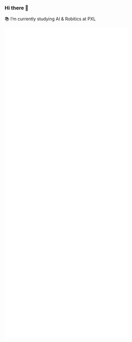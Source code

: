 ### Hi there 🐳

📚 I’m currently studying AI & Robitics at PXL


<img align="left" width="400" src="https://github.com/timmermansjoy/timmermansjoy/blob/main/github-metrics.svg">
<img align="left" width="400" src="https://github.com/timmermansjoy/timmermansjoy/blob/main/personal.svg">




<!--
- 🔭 I’m currently working on ...
- 🌱 I’m currently learning ...
- 👯 I’m looking to collaborate on ...
- 🤔 I’m looking for help with ...
- 💬 Ask me about ...
- 📫 How to reach me: ...
- 😄 Pronouns: ...
- ⚡ Fun fact: ...
-->
